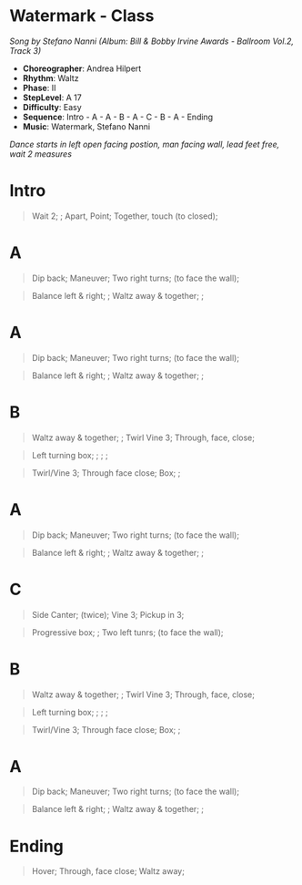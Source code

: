 # Watermark - Class
*Song by Stefano Nanni (Album: Bill & Bobby Irvine Awards - Ballroom Vol.2, Track 3)*

* **Choreographer**: Andrea Hilpert
* **Rhythm**: Waltz
* **Phase**: II
* **StepLevel**: A 17
* **Difficulty**: Easy
* **Sequence**: Intro - A - A - B - A - C - B - A - Ending
* **Music**: Watermark, Stefano Nanni

*Dance starts in left open facing postion, man facing wall, lead feet free, wait 2 measures*

# Intro

> Wait 2; ; Apart, Point; Together, touch (to closed);

# A

> Dip back; Maneuver; Two right turns; (to face the wall);

> Balance left & right; ; Waltz away & together; ;

# A

> Dip back; Maneuver; Two right turns; (to face the wall);

> Balance left & right; ; Waltz away & together; ;

# B

> Waltz away & together; ; Twirl Vine 3; Through, face, close;

> Left turning box; ; ; ;

> Twirl/Vine 3; Through face close; Box; ;

# A

> Dip back; Maneuver; Two right turns; (to face the wall);

> Balance left & right; ; Waltz away & together; ;

# C

> Side Canter; (twice); Vine 3; Pickup in 3;

> Progressive box; ; Two left tunrs; (to face the wall);

# B

> Waltz away & together; ; Twirl Vine 3; Through, face, close;

> Left turning box; ; ; ;

> Twirl/Vine 3; Through face close; Box; ;

# A

> Dip back; Maneuver; Two right turns; (to face the wall);

> Balance left & right; ; Waltz away & together; ;

# Ending

> Hover; Through, face close; Waltz away;

<meta name="x:audio-file" content="s/Stefano Nanni/Watermark - Stefano Nanni.mp3">